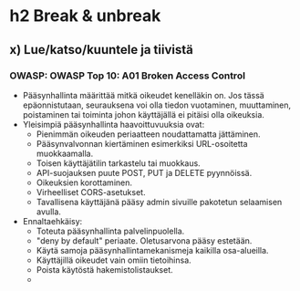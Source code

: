 # h2 Break & unbreak
## x) Lue/katso/kuuntele ja tiivistä
### OWASP: OWASP Top 10: A01 Broken Access Control
* Pääsynhallinta määrittää mitkä oikeudet kenelläkin on. Jos tässä epäonnistutaan, seurauksena voi olla tiedon vuotaminen, muuttaminen, poistaminen tai toiminta johon käyttäjällä ei pitäisi olla oikeuksia.
* Yleisimpiä pääsynhallinta haavoittuvuuksia ovat:
  * Pienimmän oikeuden periaatteen noudattamatta jättäminen.
  *  Pääsynvalvonnan kiertäminen esimerkiksi URL-osoitetta muokkaamalla.
  *  Toisen käyttäjätilin tarkastelu tai muokkaus.
  *  API-suojauksen puute POST, PUT ja DELETE pyynnöissä.
  *  Oikeuksien korottaminen.
  *  Virheelliset CORS-asetukset.
  *  Tavallisena käyttäjänä pääsy admin sivuille pakotetun selaamisen avulla.
* Ennaltaehkäisy:
  * Toteuta pääsynhallinta palvelinpuolella.
  * "deny by default" periaate. Oletusarvona pääsy estetään.
  * Käytä samoja pääsynhallintamekanismeja kaikilla osa-alueilla.
  * Käyttäjillä oikeudet vain omiin tietoihinsa.
  * Poista käytöstä hakemistolistaukset.
  * 
